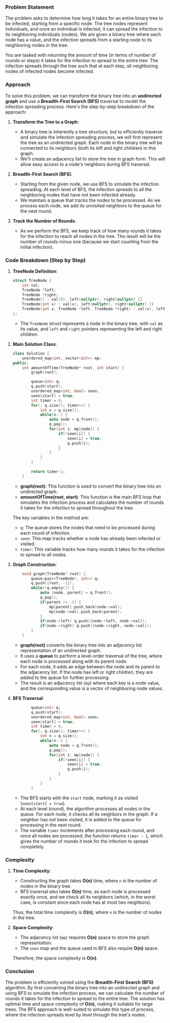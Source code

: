 ### Problem Statement

The problem asks to determine how long it takes for an entire binary tree to be infected, starting from a specific node. The tree nodes represent individuals, and once an individual is infected, it can spread the infection to its neighboring individuals (nodes). We are given a binary tree where each node has a value, and the infection spreads from a starting node to its neighboring nodes in the tree.

You are tasked with returning the amount of time (in terms of number of rounds or steps) it takes for the infection to spread to the entire tree. The infection spreads through the tree such that at each step, all neighboring nodes of infected nodes become infected.

### Approach

To solve this problem, we can transform the binary tree into an **undirected graph** and use a **Breadth-First Search (BFS)** traversal to model the infection spreading process. Here's the step-by-step breakdown of the approach:

1. **Transform the Tree to a Graph**:
   - A binary tree is inherently a tree structure, but to efficiently traverse and simulate the infection spreading process, we will first represent the tree as an undirected graph. Each node in the binary tree will be connected to its neighbors (both its left and right children) in this graph.
   - We'll create an adjacency list to store the tree in graph form. This will allow easy access to a node's neighbors during BFS traversal.

2. **Breadth-First Search (BFS)**:
   - Starting from the given node, we use BFS to simulate the infection spreading. At each level of BFS, the infection spreads to all the neighboring nodes that have not been infected already.
   - We maintain a queue that tracks the nodes to be processed. As we process each node, we add its unvisited neighbors to the queue for the next round.

3. **Track the Number of Rounds**:
   - As we perform the BFS, we keep track of how many rounds it takes for the infection to reach all nodes in the tree. The result will be the number of rounds minus one (because we start counting from the initial infection).

### Code Breakdown (Step by Step)

1. **TreeNode Definition**:
    ```cpp
    struct TreeNode {
        int val;
        TreeNode *left;
        TreeNode *right;
        TreeNode() : val(0), left(nullptr), right(nullptr) {}
        TreeNode(int x) : val(x), left(nullptr), right(nullptr) {}
        TreeNode(int x, TreeNode *left, TreeNode *right) : val(x), left(left), right(right) {}
    };
    ```
    - The `TreeNode` struct represents a node in the binary tree, with `val` as its value, and `left` and `right` pointers representing the left and right children.

2. **Main Solution Class**:
    ```cpp
    class Solution {
        unordered_map<int, vector<int>> mp;
    public:
        int amountOfTime(TreeNode* root, int start) {
            graph(root);
    
            queue<int> q;
            q.push(start);
            unordered_map<int, bool> seen;
            seen[start] = true;
            int timer = 0;
            for(; q.size(); timer++) {
                int n = q.size();
                while(n--) {
                    auto node = q.front();
                    q.pop();
                    for(int i: mp[node]) {
                        if(!seen[i]) {
                            seen[i] = true;
                            q.push(i);
                        }
                    }
                }
            }
            
            return timer-1;
        }
    ```
    - **graph(root)**: This function is used to convert the binary tree into an undirected graph.
    - **amountOfTime(root, start)**: This function is the main BFS loop that simulates the infection process and calculates the number of rounds it takes for the infection to spread throughout the tree.
    
    The key variables in the method are:
    - `q`: The queue stores the nodes that need to be processed during each round of infection.
    - `seen`: This map tracks whether a node has already been infected or visited.
    - `timer`: This variable tracks how many rounds it takes for the infection to spread to all nodes.
    
3. **Graph Construction**:
    ```cpp
        void graph(TreeNode* root) {
            queue<pair<TreeNode*, int>> q;
            q.push({root, -1});
            while(!q.empty()) {
                auto [node, parent] = q.front();
                q.pop();
                if(parent != -1) {
                    mp[parent].push_back(node->val);
                    mp[node->val].push_back(parent);
                }
                if(node->left) q.push({node->left, node->val});
                if(node->right) q.push({node->right, node->val});
            }
        }
    ```
    - **graph(root)** converts the binary tree into an adjacency list representation of an undirected graph.
    - It uses a **queue** to perform a level-order traversal of the tree, where each node is processed along with its parent node.
    - For each node, it adds an edge between the node and its parent to the adjacency list. If the node has left or right children, they are added to the queue for further processing.
    - The result is an adjacency list (`mp`) where each key is a node value, and the corresponding value is a vector of neighboring node values.

4. **BFS Traversal**:
    ```cpp
            queue<int> q;
            q.push(start);
            unordered_map<int, bool> seen;
            seen[start] = true;
            int timer = 0;
            for(; q.size(); timer++) {
                int n = q.size();
                while(n--) {
                    auto node = q.front();
                    q.pop();
                    for(int i: mp[node]) {
                        if(!seen[i]) {
                            seen[i] = true;
                            q.push(i);
                        }
                    }
                }
            }
    ```
    - The BFS starts with the `start` node, marking it as visited (`seen[start] = true`).
    - At each level (round), the algorithm processes all nodes in the queue. For each node, it checks all its neighbors in the graph. If a neighbor has not been visited, it is added to the queue for processing in the next round.
    - The variable `timer` increments after processing each round, and once all nodes are processed, the function returns `timer - 1`, which gives the number of rounds it took for the infection to spread completely.

### Complexity

1. **Time Complexity**:
    - Constructing the graph takes **O(n)** time, where `n` is the number of nodes in the binary tree.
    - BFS traversal also takes **O(n)** time, as each node is processed exactly once, and we check all its neighbors (which, in the worst case, is constant since each node has at most two neighbors).
    
    Thus, the total time complexity is **O(n)**, where `n` is the number of nodes in the tree.

2. **Space Complexity**:
    - The adjacency list (`mp`) requires **O(n)** space to store the graph representation.
    - The `seen` map and the queue used in BFS also require **O(n)** space.
    
    Therefore, the space complexity is **O(n)**.

### Conclusion

The problem is efficiently solved using the **Breadth-First Search (BFS)** algorithm. By first converting the binary tree into an undirected graph and using BFS to simulate the infection process, we can calculate the number of rounds it takes for the infection to spread to the entire tree. The solution has optimal time and space complexity of **O(n)**, making it suitable for large trees. The BFS approach is well-suited to simulate this type of process, where the infection spreads level by level through the tree's nodes.
